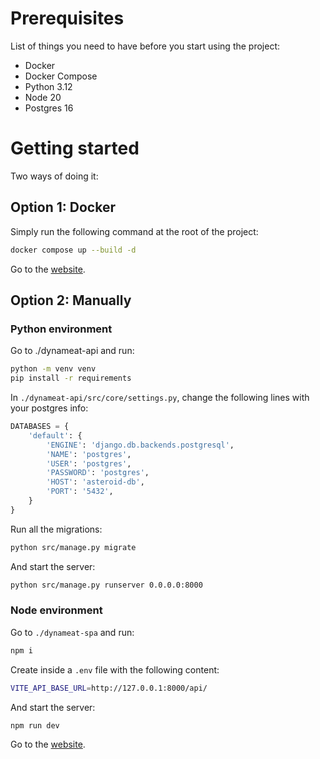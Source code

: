 # Prerequisites

List of things you need to have before you start using the project:

- Docker
- Docker Compose
- Python 3.12
- Node 20
- Postgres 16

# Getting started

Two ways of doing it:

## Option 1: Docker

Simply run the following command at the root of the project:

```bash
docker compose up --build -d
```

Go to the [website](localhost:5173).

## Option 2: Manually

### Python environment

Go to ./dynameat-api and run:

```bash
python -m venv venv
pip install -r requirements
```

In `./dynameat-api/src/core/settings.py`, change the following lines with your postgres info:

```python
DATABASES = {
    'default': {
        'ENGINE': 'django.db.backends.postgresql',
        'NAME': 'postgres',
        'USER': 'postgres',
        'PASSWORD': 'postgres',
        'HOST': 'asteroid-db',
        'PORT': '5432',
    }
}
```

Run all the migrations:

```bash
python src/manage.py migrate
```

And start the server:

```bash
python src/manage.py runserver 0.0.0.0:8000
```

### Node environment

Go to `./dynameat-spa` and run:

```bash
npm i
```

Create inside a `.env` file with the following content:

```bash
VITE_API_BASE_URL=http://127.0.0.1:8000/api/
```

And start the server:

```bash
npm run dev
```

Go to the [website](localhost:5173).
